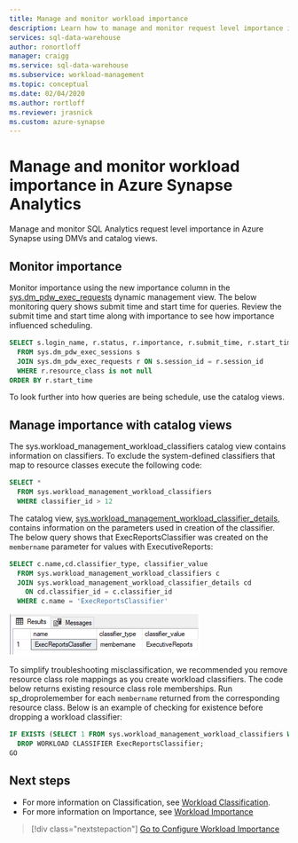```yaml
---
title: Manage and monitor workload importance
description: Learn how to manage and monitor request level importance in Azure Synapse Analytics.
services: sql-data-warehouse
author: ronortloff
manager: craigg
ms.service: sql-data-warehouse
ms.subservice: workload-management
ms.topic: conceptual
ms.date: 02/04/2020
ms.author: rortloff
ms.reviewer: jrasnick
ms.custom: azure-synapse
---
```


# Manage and monitor workload importance in Azure Synapse Analytics

Manage and monitor SQL Analytics request level importance in Azure Synapse using DMVs and catalog views.

## Monitor importance

Monitor importance using the new importance column in the [sys.dm_pdw_exec_requests](/sql/relational-databases/system-dynamic-management-views/sys-dm-pdw-exec-requests-transact-sql?view=azure-sqldw-latest) dynamic management view.
The below monitoring query shows submit time and start time for queries. Review the submit time and start time along with importance to see how importance influenced scheduling.

```sql
SELECT s.login_name, r.status, r.importance, r.submit_time, r.start_time
  FROM sys.dm_pdw_exec_sessions s
  JOIN sys.dm_pdw_exec_requests r ON s.session_id = r.session_id
  WHERE r.resource_class is not null
ORDER BY r.start_time
```

To look further into how queries are being schedule, use the catalog views.

## Manage importance with catalog views

The sys.workload_management_workload_classifiers catalog view contains information on classifiers. To exclude the system-defined classifiers that map to resource classes execute the following code:

```sql
SELECT *
  FROM sys.workload_management_workload_classifiers
  WHERE classifier_id > 12
```

The catalog view, [sys.workload_management_workload_classifier_details](/sql/relational-databases/system-catalog-views/sys-workload-management-workload-classifier-details-transact-sql?view=azure-sqldw-latest), contains information on the parameters used in creation of the classifier.  The below query shows that ExecReportsClassifier was created on the ```membername``` parameter for values with ExecutiveReports:

```sql
SELECT c.name,cd.classifier_type, classifier_value
  FROM sys.workload_management_workload_classifiers c
  JOIN sys.workload_management_workload_classifier_details cd
    ON cd.classifier_id = c.classifier_id
  WHERE c.name = 'ExecReportsClassifier'
```

![query results](./media/sql-data-warehouse-how-to-manage-and-monitor-workload-importance/wlm-query-results.png)

To simplify troubleshooting misclassification, we recommended you remove resource class role mappings as you create workload classifiers. The code below returns existing resource class role memberships. Run sp_droprolemember for each ```membername``` returned from the corresponding resource class.
Below is an example of checking for existence before dropping a workload classifier:

```sql
IF EXISTS (SELECT 1 FROM sys.workload_management_workload_classifiers WHERE name = 'ExecReportsClassifier')
  DROP WORKLOAD CLASSIFIER ExecReportsClassifier;
GO
```

## Next steps
- For more information on Classification, see [Workload Classification](../../sql-data-warehouse/sql-data-warehouse-workload-classification.md).
- For more information on Importance, see [Workload Importance](../../sql-data-warehouse/sql-data-warehouse-workload-importance.md)

> [!div class="nextstepaction"]
> [Go to Configure Workload Importance](sql-data-warehouse-how-to-configure-workload-importance.md)
